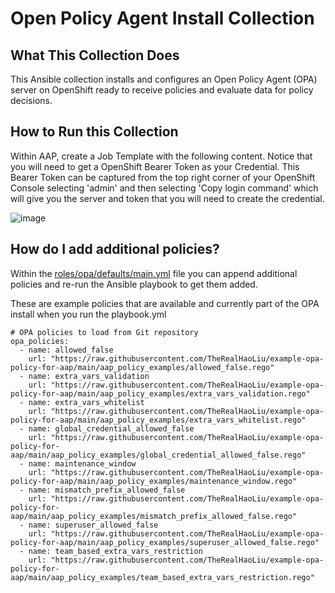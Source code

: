 # Open Policy Agent Install Collection 

## What This Collection Does
This Ansible collection installs and configures an Open Policy Agent (OPA) server on OpenShift ready to receive policies and evaluate data for policy decisions.


## How to Run this Collection

Within AAP, create a Job Template with the following content. Notice that you will need to get a OpenShift Bearer Token as your Credential. This Bearer Token can be captured from the top right corner of your OpenShift Console selecting 'admin' and then selecting 'Copy login command' which will give you the server and token that you will need to create the credential. 

![image](https://github.com/user-attachments/assets/4d6d4203-be5d-4630-a293-14e4850dbb19)


## How do I add additional policies?

Within the [roles/opa/defaults/main.yml](https://github.com/rlopez133/opa/blob/main/collections/ansible_collections/rlopez/opa/roles/opa/defaults/main.yml) file you can append additional policies and re-run the Ansible playbook to get them added.


These are example policies that are available and currently part of the OPA
install when you run the playbook.yml

```
# OPA policies to load from Git repository
opa_policies:
  - name: allowed_false
    url: "https://raw.githubusercontent.com/TheRealHaoLiu/example-opa-policy-for-aap/main/aap_policy_examples/allowed_false.rego"
  - name: extra_vars_validation
    url: "https://raw.githubusercontent.com/TheRealHaoLiu/example-opa-policy-for-aap/main/aap_policy_examples/extra_vars_validation.rego"
  - name: extra_vars_whitelist
    url: "https://raw.githubusercontent.com/TheRealHaoLiu/example-opa-policy-for-aap/main/aap_policy_examples/extra_vars_whitelist.rego"
  - name: global_credential_allowed_false
    url: "https://raw.githubusercontent.com/TheRealHaoLiu/example-opa-policy-for-aap/main/aap_policy_examples/global_credential_allowed_false.rego"
  - name: maintenance_window
    url: "https://raw.githubusercontent.com/TheRealHaoLiu/example-opa-policy-for-aap/main/aap_policy_examples/maintenance_window.rego"
  - name: mismatch_prefix_allowed_false
    url: "https://raw.githubusercontent.com/TheRealHaoLiu/example-opa-policy-for-aap/main/aap_policy_examples/mismatch_prefix_allowed_false.rego"
  - name: superuser_allowed_false
    url: "https://raw.githubusercontent.com/TheRealHaoLiu/example-opa-policy-for-aap/main/aap_policy_examples/superuser_allowed_false.rego"
  - name: team_based_extra_vars_restriction
    url: "https://raw.githubusercontent.com/TheRealHaoLiu/example-opa-policy-for-aap/main/aap_policy_examples/team_based_extra_vars_restriction.rego"
```
